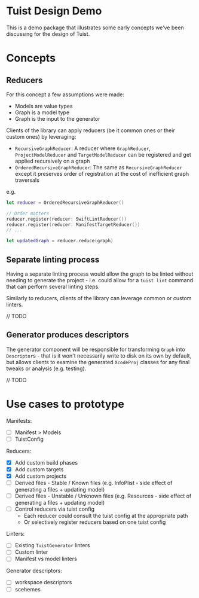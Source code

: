 

# Tuist Design Demo

This is a demo package that illustrates some early concepts we’ve been discussing for the design of Tuist.

# Concepts


## Reducers

For this concept a few assumptions were made:

- Models are value types
- Graph is a model type
- Graph is the input to the generator

Clients of the library can apply reducers (be it common ones or their custom ones) by leveraging:

- `RecursiveGraphReducer`: A reducer where `GraphReducer`, `ProjectModelReducer` and `TargetModelReducer` can be registered and get applied recursively on a graph
- `OrderedRecursiveGraphReducer`: The same as  `RecursiveGraphReducer` except it preserves order of registration at the cost of inefficient graph traversals

e.g.

```swift
let reducer = OrderedRecursiveGraphReducer()

// Order matters
reducer.register(reducer: SwiftLintReducer())
reducer.register(reducer: ManifestTargetReducer())
// ...

let updatedGraph = reducer.reduce(graph)
```

## Separate linting process

Having a separate linting process would allow the graph to be linted without needing to generate the project - i.e. could allow for a `tuist lint` command that can perform several linting steps.

Similarly to reducers, clients of the library can leverage common or custom linters.

// TODO

## Generator produces descriptors

The generator component will be responsible for transforming `Graph` into `Descriptor`s - that is it won't necessarily write to disk on its own by default, but allows clients to examine the generated `XcodeProj` classes for any final tweaks or analysis (e.g. testing).

// TODO

# Use cases to prototype

Manifests:
- [ ] Manifest > Models
- [ ] TuistConfig 

Reducers: 
- [x] Add custom build phases
- [x] Add custom targets
- [x] Add custom projects
- [ ] Derived files - Stable / Known files (e.g. InfoPlist - side effect of generating a files + updating model) 
- [ ] Derived files - Unstable / Unknown files (e.g. Resources - side effect of generating a files + updating model)
- [ ] Control reducers via tuist config 
   - Each reducer could consult the tuist config at the appropriate path
   - Or selectively register reducers based on one tuist config

Linters:
- [ ] Existing `TuistGenerator` linters
- [ ] Custom linter
- [ ] Manifest vs model linters

Generator descriptors:
- [ ] workspace descriptors
- [ ] scehemes
